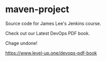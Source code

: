 # maven-project
Source code for James Lee's Jenkins course.

Check out our Latest DevOps PDF book.

Chage undone!

https://www.level-up.one/devops-pdf-book
